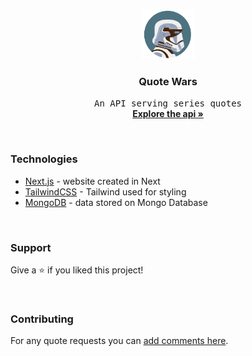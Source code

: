<p align="center">
  <a href="https://github.com/Nahay/quoteWars">
    <img src="https://raw.githubusercontent.com/Nahay/QuoteWars/main/public/static/images/logo.png" alt="Logo" width="85" height="80">
  </a>

  <h3 align="center">Quote Wars</h3>

  <p align="center">
    <samp>An API serving series quotes</samp>
    <br />
    <a href="https://quotewars.lilybarberou.fr/"><strong>Explore the api »</strong></a>
  </p>
</p>

<br/>

### Technologies

- [Next.js](https://nextjs.org/) - website created in Next
- [TailwindCSS](https://tailwindcss.com/) - Tailwind used for styling
- [MongoDB](https://www.mongodb.com/) - data stored on Mongo Database


<br/>

### Support

Give a ⭐️ if you liked this project!

<br/>

### Contributing

For any quote requests you can [add comments here](https://github.com/Nahay/QuoteWars/issues/1).
